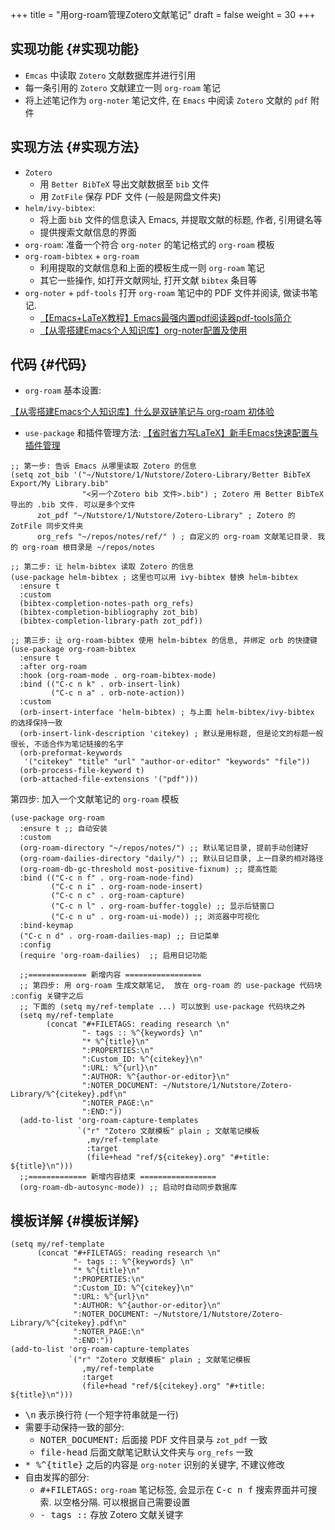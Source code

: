 +++
title = "用org-roam管理Zotero文献笔记"
draft = false
weight = 30
+++

## 实现功能 {#实现功能}

-   `Emcas` 中读取 `Zotero` 文献数据库并进行引用
-   每一条引用的 `Zotero` 文献建立一则 `org-roam` 笔记
-   将上述笔记作为 `org-noter` 笔记文件, 在 `Emacs` 中阅读 `Zotero` 文献的 `pdf` 附件


## 实现方法 {#实现方法}

-   `Zotero`
    -   用 `Better BibTeX` 导出文献数据至 `bib` 文件
    -   用 `ZotFile` 保存 PDF 文件 (一般是网盘文件夹)
-   `helm/ivy-bibtex`:
    -   将上面 `bib` 文件的信息读入 Emacs, 并提取文献的标题, 作者, 引用键名等
    -   提供搜索文献信息的界面
-   `org-roam`:
    准备一个符合 `org-noter` 的笔记格式的  `org-roam` 模板
-   `org-roam-bibtex` + `org-roam`
    -   利用提取的文献信息和上面的模板生成一则 `org-roam` 笔记
    -   其它一些操作, 如打开文献网址, 打开文献 `bibtex` 条目等
-   `org-noter` + `pdf-tools`
    打开 `org-roam` 笔记中的 PDF 文件并阅读, 做读书笔记.
    -   [【Emacs+LaTeX教程】Emacs最强内置pdf阅读器pdf-tools简介](https://www.bilibili.com/video/BV1pg4y1s7Z9/)
    -   [【从零搭建Emacs个人知识库】org-noter配置及使用](https://www.bilibili.com/video/BV1Tc411s7Tu/)


## 代码 {#代码}

-   `org-roam` 基本设置:

[【从零搭建Emacs个人知识库】什么是双链笔记与 org-roam 初体验](https://www.bilibili.com/video/BV1qV4y1Z7h9/)

-   `use-package` 和插件管理方法:
    [【省时省力写LaTeX】新手Emacs快速配置与插件管理](https://www.bilibili.com/video/BV1nm4y117gn/)

<!--listend-->

```elisp
;; 第一步: 告诉 Emacs 从哪里读取 Zotero 的信息
(setq zot_bib '("~/Nutstore/1/Nutstore/Zotero-Library/Better BibTeX Export/My Library.bib"
                "<另一个Zotero bib 文件>.bib") ; Zotero 用 Better BibTeX 导出的 .bib 文件. 可以是多个文件
      zot_pdf "~/Nutstore/1/Nutstore/Zotero-Library" ; Zotero 的 ZotFile 同步文件夹
      org_refs "~/repos/notes/ref/" ) ; 自定义的 org-roam 文献笔记目录. 我的 org-roam 根目录是 ~/repos/notes

;; 第二步: 让 helm-bibtex 读取 Zotero 的信息
(use-package helm-bibtex ; 这里也可以用 ivy-bibtex 替换 helm-bibtex
  :ensure t
  :custom
  (bibtex-completion-notes-path org_refs)
  (bibtex-completion-bibliography zot_bib)
  (bibtex-completion-library-path zot_pdf))

;; 第三步: 让 org-roam-bibtex 使用 helm-bibtex 的信息, 并绑定 orb 的快捷键
(use-package org-roam-bibtex
  :ensure t
  :after org-roam
  :hook (org-roam-mode . org-roam-bibtex-mode)
  :bind (("C-c n k" . orb-insert-link)
         ("C-c n a" . orb-note-action))
  :custom
  (orb-insert-interface 'helm-bibtex) ; 与上面 helm-bibtex/ivy-bibtex 的选择保持一致
  (orb-insert-link-description 'citekey) ; 默认是用标题, 但是论文的标题一般很长, 不适合作为笔记链接的名字
  (orb-preformat-keywords
   '("citekey" "title" "url" "author-or-editor" "keywords" "file"))
  (orb-process-file-keyword t)
  (orb-attached-file-extensions '("pdf")))
```

第四步: 加入一个文献笔记的 `org-roam` 模板

```elisp
(use-package org-roam
  :ensure t ;; 自动安装
  :custom
  (org-roam-directory "~/repos/notes/") ;; 默认笔记目录, 提前手动创建好
  (org-roam-dailies-directory "daily/") ;; 默认日记目录, 上一目录的相对路径
  (org-roam-db-gc-threshold most-positive-fixnum) ;; 提高性能
  :bind (("C-c n f" . org-roam-node-find)
         ("C-c n i" . org-roam-node-insert)
         ("C-c n c" . org-roam-capture)
         ("C-c n l" . org-roam-buffer-toggle) ;; 显示后链窗口
         ("C-c n u" . org-roam-ui-mode)) ;; 浏览器中可视化
  :bind-keymap
  ("C-c n d" . org-roam-dailies-map) ;; 日记菜单
  :config
  (require 'org-roam-dailies)  ;; 启用日记功能

  ;;============= 新增内容 =================
  ;; 第四步: 用 org-roam 生成文献笔记,  放在 org-roam 的 use-package 代码块 :config 关键字之后
  ;; 下面的 (setq my/ref-template ...) 可以放到 use-package 代码块之外
  (setq my/ref-template
        (concat "#+FILETAGS: reading research \n"
                "- tags :: %^{keywords} \n"
                "* %^{title}\n"
                ":PROPERTIES:\n"
                ":Custom_ID: %^{citekey}\n"
                ":URL: %^{url}\n"
                ":AUTHOR: %^{author-or-editor}\n"
                ":NOTER_DOCUMENT: ~/Nutstore/1/Nutstore/Zotero-Library/%^{citekey}.pdf\n"
                ":NOTER_PAGE:\n"
                ":END:"))
  (add-to-list 'org-roam-capture-templates
               `("r" "Zotero 文献模板" plain ; 文献笔记模板
                 ,my/ref-template
                 :target
                 (file+head "ref/${citekey}.org" "#+title: ${title}\n")))
  ;;============= 新增内容结束 =================
  (org-roam-db-autosync-mode)) ;; 启动时自动同步数据库
```


## 模板详解 {#模板详解}

```elisp
(setq my/ref-template
      (concat "#+FILETAGS: reading research \n"
              "- tags :: %^{keywords} \n"
              "* %^{title}\n"
              ":PROPERTIES:\n"
              ":Custom_ID: %^{citekey}\n"
              ":URL: %^{url}\n"
              ":AUTHOR: %^{author-or-editor}\n"
              ":NOTER_DOCUMENT: ~/Nutstore/1/Nutstore/Zotero-Library/%^{citekey}.pdf\n"
              ":NOTER_PAGE:\n"
              ":END:"))
(add-to-list 'org-roam-capture-templates
             `("r" "Zotero 文献模板" plain ; 文献笔记模板
                ,my/ref-template
                :target
                (file+head "ref/${citekey}.org" "#+title: ${title}\n")))
```

-   <kbd>\n</kbd> 表示换行符 (一个短字符串就是一行)
-   需要手动保持一致的部分:
    -   <kbd>NOTER_DOCUMENT:</kbd> 后面接 PDF 文件目录与 `zot_pdf` 一致
    -   <kbd>file-head</kbd> 后面文献笔记默认文件夹与 `org_refs` 一致
-   <kbd>* %^{title}</kbd> 之后的内容是 `org-noter` 识别的关键字, 不建议修改
-   自由发挥的部分:
    -   <kbd>#+FILETAGS:</kbd>  `org-roam` 笔记标签, 会显示在 <kbd>C-c n f</kbd> 搜索界面并可搜索.  以空格分隔. 可以根据自己需要设置
    -   <kbd>- tags ::</kbd> 存放 Zotero 文献关键字
